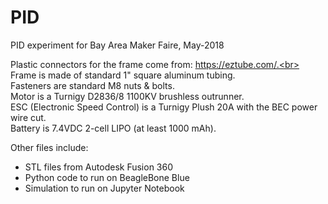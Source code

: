 # PID
PID experiment for Bay Area Maker Faire, May-2018

Plastic connectors for the frame come from: https://eztube.com/.<br>
Frame is made of standard 1" square aluminum tubing.<br>
Fasteners are standard M8 nuts & bolts.<br>
Motor is a Turnigy D2836/8 1100KV brushless outrunner.<br>
ESC (Electronic Speed Control) is a Turnigy Plush 20A with the BEC power wire cut.<br>
Battery is 7.4VDC 2-cell LIPO (at least 1000 mAh).<br>

Other files include: 
- STL files from Autodesk Fusion 360
- Python code to run on BeagleBone Blue
- Simulation to run on Jupyter Notebook
